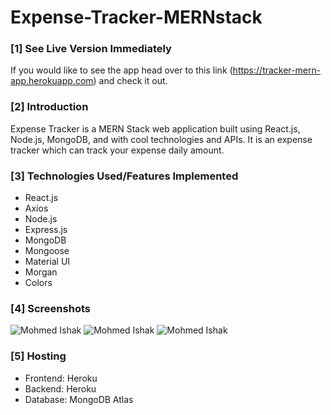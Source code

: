 # Expense-Tracker-MERNstack

### [1] See Live Version Immediately
If you would like to see the app head over to this link (https://tracker-mern-app.herokuapp.com) and check it out.

### [2] Introduction
Expense Tracker is a MERN Stack web application built using React.js, Node.js, MongoDB, and with cool technologies and APIs. It is an expense tracker which can track your expense daily amount.

### [3] Technologies Used/Features Implemented
* React.js
* Axios
* Node.js
* Express.js
* MongoDB
* Mongoose
* Material UI
* Morgan
* Colors

### [4] Screenshots

![Mohmed Ishak]()
![Mohmed Ishak]()
![Mohmed Ishak]()

### [5] Hosting
* Frontend: Heroku
* Backend: Heroku
* Database: MongoDB Atlas
